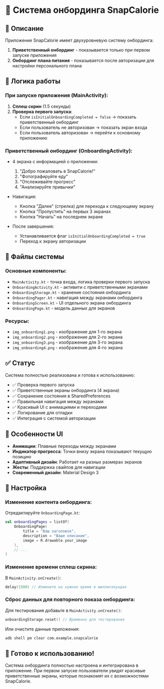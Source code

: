 # 📱 Система онбординга SnapCalorie

## 🎯 Описание

Приложение SnapCalorie имеет двухуровневую систему онбординга:

1. **Приветственный онбординг** - показывается только при первом запуске приложения
2. **Онбординг плана питания** - показывается после авторизации для настройки персонального плана

## 🔄 Логика работы

### При запуске приложения (MainActivity):

1. **Сплеш скрин** (1.5 секунды)
2. **Проверка первого запуска**:
   - Если `isInitialOnboardingCompleted = false` → показать приветственный онбординг
   - Если пользователь не авторизован → показать экран входа
   - Если пользователь авторизован → перейти к основному приложению

### Приветственный онбординг (OnboardingActivity):

- 4 экрана с информацией о приложении:
  1. "Добро пожаловать в SnapCalorie!"
  2. "Фотографируйте еду"
  3. "Отслеживайте прогресс"
  4. "Анализируйте привычки"

- Навигация:
  - Кнопка "Далее" (стрелка) для перехода к следующему экрану
  - Кнопка "Пропустить" на первых 3 экранах
  - Кнопка "Начать" на последнем экране

- После завершения:
  - Устанавливается флаг `isInitialOnboardingCompleted = true`
  - Переход к экрану авторизации

## 📁 Файлы системы

### Основные компоненты:

- `MainActivity.kt` - точка входа, логика проверки первого запуска
- `OnboardingActivity.kt` - активити с приветственными экранами
- `OnboardingStorage.kt` - хранение состояния онбординга
- `OnboardingPager.kt` - навигация между экранами онбординга
- `OnboardingScreen.kt` - UI отдельного экрана онбординга
- `OnboardingPage.kt` - модель данных для экранов

### Ресурсы:

- `img_onboarding1.png` - изображение для 1-го экрана
- `img_onboarding2.png` - изображение для 2-го экрана
- `img_onboarding3.png` - изображение для 3-го экрана
- `img_onboarding4.png` - изображение для 4-го экрана

## ✅ Статус

Система полностью реализована и готова к использованию:

- ✅ Проверка первого запуска
- ✅ Приветственные экраны онбординга (4 экрана)
- ✅ Сохранение состояния в SharedPreferences
- ✅ Правильная навигация между экранами
- ✅ Красивый UI с анимациями и переходами
- ✅ Логирование для отладки
- ✅ Интеграция с системой авторизации

## 🎨 Особенности UI

- **Анимации**: Плавные переходы между экранами
- **Индикатор прогресса**: Точки внизу экрана показывают текущую позицию
- **Адаптивный дизайн**: Работает на разных размерах экранов
- **Жесты**: Поддержка свайпов для навигации
- **Современный дизайн**: Material Design 3

## 🔧 Настройка

### Изменение контента онбординга:

Отредактируйте `OnboardingPage.kt`:
```kotlin
val onboardingPages = listOf(
    OnboardingPage(
        title = "Ваш заголовок",
        description = "Ваше описание",
        image = R.drawable.your_image
    ),
    // ...
)
```

### Изменение времени сплеш скрина:

В `MainActivity.onCreate()`:
```kotlin
delay(1500) // Измените на нужное время в миллисекундах
```

### Сброс данных для повторного показа онбординга:

Для тестирования добавьте в `MainActivity.onCreate()`:
```kotlin
onboardingStorage.reset() // Временно для тестирования
```

Или очистите данные приложения:
```bash
adb shell pm clear com.example.snapcalorie
```

## 🚀 Готово к использованию!

Система онбординга полностью настроена и интегрирована в приложение. При первом запуске пользователи увидят красивые приветственные экраны, которые познакомят их с возможностями SnapCalorie. 